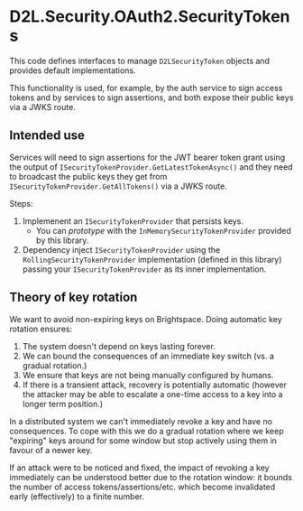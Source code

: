 ﻿D2L.Security.OAuth2.SecurityTokens
==================================

This code defines interfaces to manage `D2LSecurityToken` objects and provides default implementations.

This functionality is used, for example, by the auth service to sign access tokens and by services to sign assertions, and both expose their public keys via a JWKS route.

Intended use
------------
Services will need to sign assertions for the JWT bearer token grant using the output of `ISecurityTokenProvider.GetLatestTokenAsync()` and they need to broadcast the public keys they get from `ISecurityTokenProvider.GetAllTokens()` via a JWKS route.

Steps:

1. Implemenent an `ISecurityTokenProvider` that persists keys.
    - You can *prototype* with the `InMemorySecurityTokenProvider` provided by this library.
2. Dependency inject `ISecurityTokenProvider` using the `RollingSecurityTokenProvider` implementation (defined in this library) passing your `ISecurityTokenProvider` as its inner implementation.

Theory of key rotation
----------------------
We want to avoid non-expiring keys on Brightspace.
Doing automatic key rotation ensures:

1. The system doesn't depend on keys lasting forever.
2. We can bound the consequences of an immediate key switch (vs. a gradual rotation.)
3. We ensure that keys are not being manually configured by humans.
4. If there is a transient attack, recovery is potentially automatic (however the attacker may be able to escalate a one-time access to a key into a longer term position.)

In a distributed system we can't immediately revoke a key and have no consequences.
To cope with this we do a gradual rotation where we keep "expiring" keys around for some window but stop actively using them in favour of a newer key.

If an attack were to be noticed and fixed, the impact of revoking a key immediately can be understood better due to the rotation window: it bounds the number of access tokens/assertions/etc. which become invalidated early (effectively) to a finite number. 